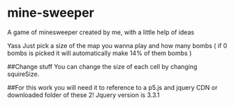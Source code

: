 # mine-sweeper
A game of minesweeper created by me, with a little help of ideas

Yass
Just pick a size of the map you wanna play and how many bombs ( if 0 bombs is picked it will automatically make 14% of them bombs )

##Change stuff
You can change the size of each cell by changing squireSize.

##For this work
you will need it to reference to a p5.js and jquery CDN or downloaded folder of these 2!
Jquery version is 3.3.1
